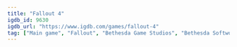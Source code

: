 ```yaml
---
title: "Fallout 4"
igdb_id: 9630
igdb_url: "https://www.igdb.com/games/fallout-4"
tag: ["Main game", "Fallout", "Bethesda Game Studios", "Bethesda Softworks", "Shooter", "Role-playing (RPG)", "Single player", "First person", "Third person", "Action", "Science fiction", "Survival", "Stealth", "Sandbox", "Open world"]
---
```

